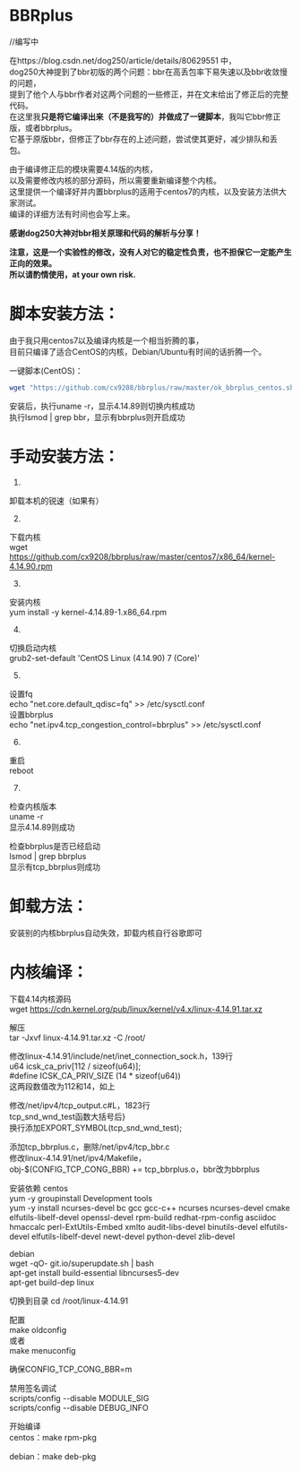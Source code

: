 # BBRplus
//编写中  

在https://blog.csdn.net/dog250/article/details/80629551 中，  
dog250大神提到了bbr初版的两个问题：bbr在高丢包率下易失速以及bbr收敛慢的问题，  
提到了他个人与bbr作者对这两个问题的一些修正，并在文末给出了修正后的完整代码。  
在这里我**只是将它编译出来（不是我写的）并做成了一键脚本**，我叫它bbr修正版，或者bbrplus。  
它基于原版bbr，但修正了bbr存在的上述问题，尝试使其更好，减少排队和丢包。  
  
由于编译修正后的模块需要4.14版的内核，  
以及需要修改内核的部分源码，所以需要重新编译整个内核。  
这里提供一个编译好并内置bbrplus的适用于centos7的内核，以及安装方法供大家测试。  
编译的详细方法有时间也会写上来。  

**感谢dog250大神对bbr相关原理和代码的解析与分享！**  

**注意，这是一个实验性的修改，没有人对它的稳定性负责，也不担保它一定能产生正向的效果。  
所以请酌情使用，at your own risk.**

# 脚本安装方法：  
由于我只用centos7以及编译内核是一个相当折腾的事，  
目前只编译了适合CentOS的内核，Debian/Ubuntu有时间的话折腾一个。  

一键脚本(CentOS)：  
```bash
wget "https://github.com/cx9208/bbrplus/raw/master/ok_bbrplus_centos.sh" && chmod +x ok_bbrplus_centos.sh && ./ok_bbrplus_centos.sh
```
安装后，执行uname -r，显示4.14.89则切换内核成功  
执行lsmod | grep bbr，显示有bbrplus则开启成功   

# 手动安装方法：  
1.  
卸载本机的锐速（如果有）  

2.  
下载内核  
wget https://github.com/cx9208/bbrplus/raw/master/centos7/x86_64/kernel-4.14.90.rpm  

3.  
安装内核  
yum install -y kernel-4.14.89-1.x86_64.rpm  

4.  
切换启动内核  
grub2-set-default 'CentOS Linux (4.14.90) 7 (Core)'  

5.  
设置fq  
echo "net.core.default_qdisc=fq" >> /etc/sysctl.conf  
设置bbrplus  
echo "net.ipv4.tcp_congestion_control=bbrplus" >> /etc/sysctl.conf  

6.  
重启  
reboot  

7.
检查内核版本  
uname -r  
显示4.14.89则成功  

检查bbrplus是否已经启动  
lsmod | grep bbrplus  
显示有tcp_bbrplus则成功  

# 卸载方法：  
安装别的内核bbrplus自动失效，卸载内核自行谷歌即可  

# 内核编译：  

下载4.14内核源码   
wget https://cdn.kernel.org/pub/linux/kernel/v4.x/linux-4.14.91.tar.xz   

解压   
tar  -Jxvf  linux-4.14.91.tar.xz -C  /root/   

修改linux-4.14.91/include/net/inet_connection_sock.h，139行  
u64     icsk_ca_priv[112 / sizeof(u64)];  
#define ICSK_CA_PRIV_SIZE      (14 * sizeof(u64))  
这两段数值改为112和14，如上  

修改/net/ipv4/tcp_output.c#L，1823行  
tcp_snd_wnd_test函数大括号后}  
换行添加EXPORT_SYMBOL(tcp_snd_wnd_test);  

添加tcp_bbrplus.c，删除/net/ipv4/tcp_bbr.c  
修改linux-4.14.91/net/ipv4/Makefile，  
obj-$(CONFIG_TCP_CONG_BBR) += tcp_bbrplus.o，bbr改为bbrplus  

安装依赖
centos  
yum -y groupinstall Development tools  
yum -y install ncurses-devel bc gcc gcc-c++ ncurses ncurses-devel cmake elfutils-libelf-devel openssl-devel rpm-build redhat-rpm-config asciidoc hmaccalc perl-ExtUtils-Embed xmlto audit-libs-devel binutils-devel elfutils-devel elfutils-libelf-devel newt-devel python-devel zlib-devel  

debian  
wget -qO- git.io/superupdate.sh | bash  
apt-get install build-essential libncurses5-dev  
apt-get build-dep linux  

切换到目录 
cd /root/linux-4.14.91  

配置  
make oldconfig  
或者  
make menuconfig  

确保CONFIG_TCP_CONG_BBR=m  

禁用签名调试  
scripts/config --disable MODULE_SIG  
scripts/config --disable DEBUG_INFO  


开始编译  
centos：make rpm-pkg

debian：make deb-pkg

